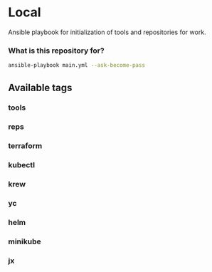 # Local #

Ansible playbook for initialization of tools and repositories for work.

### What is this repository for? ###

```bash
ansible-playbook main.yml --ask-become-pass
```

## Available tags

### tools
### reps
### terraform
### kubectl
### krew
### yc
### helm
### minikube
### jx